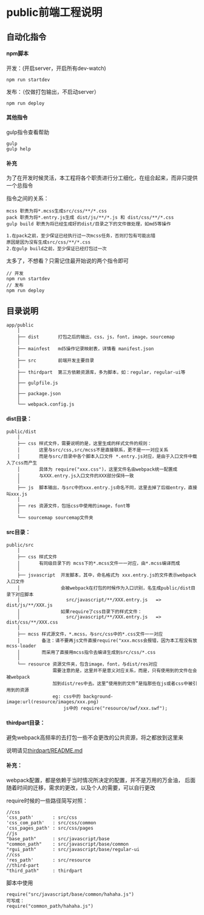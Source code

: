 # public前端工程说明

## 自动化指令

#### npm脚本
开发：(开启server，开启所有dev-watch)
````
npm run startdev
````
发布：（仅做打包输出，不启动server）
````
npm run deploy
````

#### 其他指令
gulp指令查看帮助
````
gulp
gulp help
````

#### 补充

为了在开发时候灵活，本工程将各个职责进行分工细化，在组合起来，而非只提供一个总指令

指令之间的关系：
````
mcss 职责为将*.mcss生成src/css/**/*.css
pack 职责为将*.entry.js生成 dist/js/**/*.js 和 dist/css/**/*.css
gulp build 职责为将已经生成好的dist/目录之下的文件做处理，如md5等操作

1.在pack之前，至少保证已经执行过一次mcss任务，否则打包有可能出错
原因是因为没有生成src/css/**/*.css
2.在gulp build之前，至少保证已经打包过一次
````

太多了，不想看？只需记住最开始说的两个指令即可
````
// 开发
npm run startdev
// 发布
npm run deploy
````


## 目录说明

````
app/public
    │
    ├── dist       打包之后的输出，css，js，font，image，sourcemap
    │
    ├── mainfest   md5操作记录映射表，详情看 manifest.json
    │
    ├── src        前端开发主要目录
    │
    ├── thirdpart  第三方依赖资源库，多为脚本，如：regular，regular-ui等
    │
    ├── gulpfile.js
    │
    ├── package.json
    │
    └── webpack.config.js
````

#### dist目录：
````
public/dist
    │
    ├── css 样式文件，需要说明的是，这里生成的样式文件的规则：
    │       这里与src/css,src/mcss不是直接联系，更不是一一对应关系
    │       而是与src/目录中各个脚本入口文件 *.entry.js对应，是由于入口文件中载入了css而产生
    │       具体为 require("xxx.css")，这里文件名由webpack统一配置成
    │       与XXX.entry.js入口文件的XXX部分保持一致
    │
    ├── js  脚本输出，与src中的xxx.entry.js命名不同，这里去掉了后缀entry，直接叫xxx.js
    │
    ├── res 资源文件，包括css中使用的image，font等
    │
    └── sourcemap sourcemap文件夹

````

#### src目录：
````
public/src
    │
    ├── css 样式文件
    │       有同级目录下的 mcss下的*.mcss文件一一对应，由*.mcss编译而成
    │
    ├── jsvascript  开发脚本，其中，命名格式为 xxx.entry.js的文件表示webpack入口文件
    │               会被webpack在打包的时候作为入口识别，名生成public/dist目录下对应脚本
    │                 src/javascript/**/XXX.entry.js   =>   dist/js/**/XXX.js
    │               如果require了css目录下的样式文件：
    │                 src/javascript/**/XXX.entry.js   =>   dist/css/**/XXX.css
    │
    ├── mcss 样式源文件，*.mcss，与src/css中的*.css文件一一对应
    │        备注：请不要再js文件直接require("xxx.mcss会报错，因为本工程没有放mcss-loader
    │        而采用了直接用mcss指令去编译生成到src/css/*.css
    │
    └── resource 资源文件夹，包含image，font，与dist/res对应
                 需要注意的是，这里并不是意义对应关系，而是，只有使用到的文件在会被webpack
                 加到dist/res中去。这里“使用到的文件”是指那些在js或者css中被引用到的资源
                 eg: css中的 background-image:url(resource/images/xxx.png)
                     js中的 require("resource/swf/xxx.swf");
````

#### thirdpart目录：
避免webpack高频率的去打包一些不会更改的公共资源，将之都放到这里来

说明请见[thirdpart/README.md](thirdpart/README.md)


#### 补充：
webpack配置，都是依赖于当时情况所决定的配置，并不是万用的万金油，
后面随着时间的迁移，需求的更改，以及个人的需要，可以自行更改

require时候的一些路径简写对照：
````
//css
'css_path'       : src/css
'css_com_path'   : src/css/common
'css_pages_path' : src/css/pages
//js
"base_path"      : src/javascript/base
"common_path"    : src/javascript/base/common
"rgui_path"      : src/javascript/base/regular-ui
//css
'res_path'       : src/resource
//third-part
"third_path"     : thirdpart
````

脚本中使用
````
require("src/javascript/base/common/hahaha.js")
可写成：
require("common_path/hahaha.js")
````





